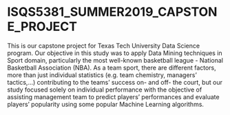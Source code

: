 # ISQS5381_SUMMER2019_CAPSTONE_PROJECT
This is our capstone project for Texas Tech University Data Science program. Our objective in this study was to apply Data Mining techniques in Sport domain, particularly the most well-known basketball league - National Basketball Association (NBA). As a team sport, there are different factors, more than just individual statistics (e.g. team chemistry, managers’ tactics,...) contributing to the teams’ success on- and off- the court, but our study focused solely on individual performance with the objective of assisting management team to predict players’ performances and evaluate players’ popularity using some popular Machine Learning algorithms. 
